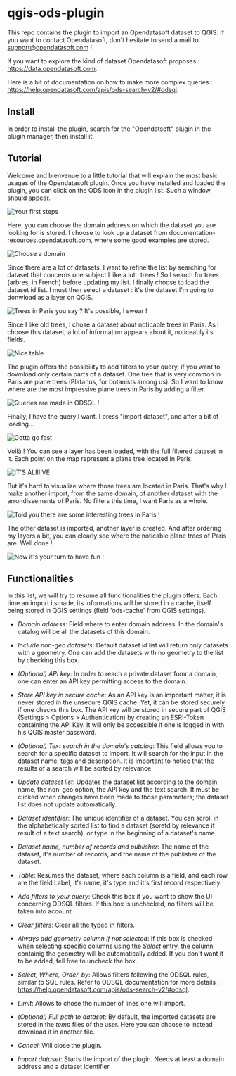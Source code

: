 # qgis-ods-plugin

This repo contains the plugin to import an Opendatasoft dataset to QGIS.
If you want to contact Opendatasoft, don't hesitate to send a mail to support@opendatasoft.com !

If you want to explore the kind of dataset Opendatasoft proposes : https://data.opendatasoft.com.

Here is a bit of documentation on how to make more complex queries : https://help.opendatasoft.com/apis/ods-search-v2/#odsql.


## Install

In order to install the plugin, search for the "Opendatsoft" plugin in the plugin manager, then install it.


## Tutorial

Welcome and bienvenue to a little tutorial that will explain the most basic usages of the Opendatasoft plugin.
Once you have installed and loaded the plugin, you can click on the ODS icon in the plugin list.
Such a window should appear.

![Your first steps](/documentation/Photo1.png "Your first steps")


Here, you can choose the domain address on which the dataset you are looking for is stored.
I choose to look up a dataset from documentation-resources.opendatasoft.com, where some good examples are stored.

![Choose a domain](/documentation/Photo2.png "Choose a domain")


Since there are a lot of datasets, I want to refine the list by searching for dataset that concerns one subject I like a lot : trees ! So I search for trees (arbres, in French) before updating my list.
I finally choose to load the dataset id list.
I must then select a dataset : it's the dataset I'm going to donwload as a layer on QGIS.

![Trees in Paris you say ? It's possible, I swear !](/documentation/Photo3.png "Trees in Paris you say ? It's possible, I swear !")


Since I like old trees, I chose a dataset about noticable trees in Paris.
As I choose this dataset, a lot of information appears about it, noticeably its fields.

![Nice table](/documentation/Photo4.png "Nice table")


The plugin offers the possibility to add filters to your query, if you want to download only certain parts of a dataset.
One tree that is very common in Paris are plane trees (Platanus, for botanists among us). So I want to know where are the most impressive plane trees in Paris by adding a filter.

![Queries are made in ODSQL !](/documentation/Photo5.png "Queries are made in ODSQL !")


Finally, I have the query I want. I press "Import dataset", and after a bit of loading...

![Gotta go fast](/documentation/Photo6.png "Gotta go fast")


Voilà ! You can see a layer has been loaded, with the full filtered dataset in it. Each point on the map represent a plane tree located in Paris.

![IT'S ALIIIIVE](/documentation/Photo7.png "IT'S ALIIIIVE")


But it's hard to visualize where those trees are located in Paris.
That's why I make another import, from the same domain, of another dataset with the arrondissements of Paris.
No filters this time, I want Paris as a whole.

![Told you there are some interesting trees in Paris !](/documentation/Photo8.png "Told you there are some interesting trees in Paris !")


The other dataset is imported, another layer is created. And after ordering my layers a bit, you can clearly see where the noticable plane trees of Paris are. Well done !

![Now it's your turn to have fun !](/documentation/Photo9.png "Now it's your turn to have fun !")


## Functionalities

In this list, we will try to resume all funcitionalities the plugin offers.
Each time an import i smade, its informations will be stored in a cache, itself being stored in QGIS settings (field 'ods-cache' from QGIS settings).

- *Domain address*:
Field where to enter domain address. In the domain's catalog will be all the datasets of this domain.

- *Include non-geo datasets*:
Default dataset id list will return only datasets with a geometry. One can add the datasets with no geometry to the list by checking this box.

- *(Optional) API key*:
In order to reach a private dataset fomr a domain, one can enter an API key permitting access to the domain.

- *Store API key in secure cache*:
As an API key is an important matter, it is never stored in the unsecure QGIS cache. Yet, it can be stored securely if one checks this box. The API key will be stored in secure part of QGIS (Settings > Options > Authentication) by creating an ESRI-Token containing the API Key. It will only be accessible if one is logged in with his QGIS master password.

- *(Optional) Text search in the domain's catalog*:
This field allows you to search for a specific dataset to import. It will search for the input in the dataset name, tags and description.
It is important to notice that the results of a search will be sorted by relevance.

- *Update dataset list*:
Updates the dataset list according to the domain name, the non-geo option, the API key and the text search. It must be clicked when changes have been made to those parameters; the dataset list does not update automatically.

- *Dataset identifier*:
The unique identifier of a dataset. You can scroll in the alphabetically sorted list to find a dataset (soretd by relevance if result of a text search), or type in the beginning of a dataset's name.

- *Dataset name, number of records and publisher*:
The name of the dataset, it's number of records, and the name of the publisher of the dataset.

- *Table*:
Resumes the dataset, where each column is a field, and each row are the field Label, it's name, it's type and it's first record respectively.

- *Add filters to your query*:
Check this box if you want to show the UI concerning ODSQL filters. If this box is unchecked, no filters will be taken into account.

- *Clear filters*:
Clear all the typed in filters.

- *Always add geometry column if not selected*:
If this box is checked when selecting specific columns using the *Select* entry, the column containig the geometry will be automatically added. If you don't want it to be added, fell free to uncheck the box.

- *Select, Where, Order_by*:
Allows filters following the ODSQL rules, similar to SQL rules. Refer to ODSQL documentation for more details :
https://help.opendatasoft.com/apis/ods-search-v2/#odsql.

- *Limit*:
Allows to chose the number of lines one will import.

- *(Optional) Full path to dataset*:
By default, the imported datasets are stored in the *temp* files of the user. Here you can choose to instead download it in another file.

- *Cancel*:
Will close the plugin.

- *Import dataset*:
Starts the import of the plugin. Needs at least a domain address and a dataset identifier

